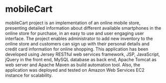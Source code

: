 mobileCart
==========
mobileCart project is an implementation of an online mobile store, presenting detailed information about different available 
smartphones in the online store for purchase, in an easy to use and user engaging user interface. The project enables 
administrator to add new inventory to the online store and customers can sign up with their personal details and credit card 
information for online shopping. This application has been developed using Jersey RESTful web services framework, JSP, JavaScript, jQuery in the front end, MySQL database as back end, Apache Tomcat as web server and Apache Maven as build automation tool. Also, the application was deployed and tested on Amazon Web Services EC2 instance for scalability.
